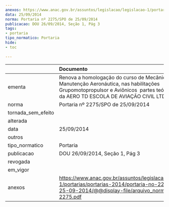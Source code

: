```yaml
---
anexos: https://www.anac.gov.br/assuntos/legislacao/legislacao-1/portarias/portarias-2014/portaria-no-2275-spo-de-25-09-2014/@@display-file/arquivo_norma/PA2014-2275.pdf
data: 25/09/2014
norma: Portaria nº 2275/SPO de 25/09/2014
publicacao: DOU 26/09/2014, Seção 1, Pág 3
tags:
- portaria
tipo_normatico: Portaria
hide: 
- toc 
 
---
```


|                    | Documento                                                                                                                                                                               |
|:-------------------|:----------------------------------------------------------------------------------------------------------------------------------------------------------------------------------------|
| ementa             | Renova a homologação do curso de Mecânico de Manutenção Aeronáutica, nas habilitações Grupomotopropulsor e Aviônicos  partes teórica e prática da AERO TD ESCOLA DE AVIAÇÃO CIVIL LTDA. |
| norma              | Portaria nº 2275/SPO de 25/09/2014                                                                                                                                                      |
| tornada_sem_efeito |                                                                                                                                                                                         |
| alterada           |                                                                                                                                                                                         |
| data               | 25/09/2014                                                                                                                                                                              |
| outros             |                                                                                                                                                                                         |
| tipo_normatico     | Portaria                                                                                                                                                                                |
| publicacao         | DOU 26/09/2014, Seção 1, Pág 3                                                                                                                                                          |
| revogada           |                                                                                                                                                                                         |
| em_vigor           |                                                                                                                                                                                         |
| anexos             | https://www.anac.gov.br/assuntos/legislacao/legislacao-1/portarias/portarias-2014/portaria-no-2275-spo-de-25-09-2014/@@display-file/arquivo_norma/PA2014-2275.pdf                       |